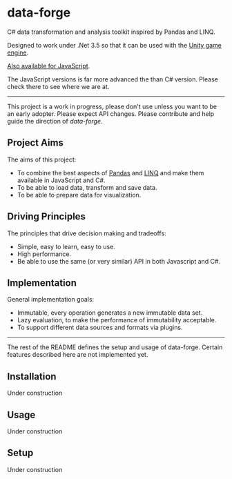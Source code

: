 # data-forge

C# data transformation and analysis toolkit inspired by Pandas and LINQ.

Designed to work under .Net 3.5 so that it can be used with the [Unity game engine](https://en.wikipedia.org/wiki/Unity_(game_engine)).

[Also available for JavaScript](https://github.com/Real-Serious-Games/data-forge-js).

The JavaScript versions is far more advanced the than C# version. Please check there to see where we are at.

----------

This project is a work in progress, please don't use unless you want to be an early adopter. Please expect API changes. Please contribute and help guide the direction of *data-forge*.

## Project Aims

The aims of this project:

- To combine the best aspects of [Pandas](https://en.wikipedia.org/wiki/Pandas_(software)) and [LINQ](https://en.wikipedia.org/wiki/Language_Integrated_Query) and make them available in JavaScript and C#.
- To be able to load data, transform and save data.
- To be able to prepare data for visualization. 

## Driving Principles 

The principles that drive decision making and tradeoffs:

- Simple, easy to learn, easy to use.
- High performance.
- Be able to use the same (or very similar) API in both Javascript and C#.

## Implementation

General implementation goals:

- Immutable, every operation generates a new immutable data set.
- Lazy evaluation, to make the performance of immutability acceptable.
- To support different data sources and formats via plugins.


----------

The rest of the README defines the setup and usage of data-forge. Certain features described here are not implemented yet. 

## Installation

Under construction 

## Usage 

Under construction

## Setup

Under construction

